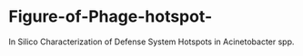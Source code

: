 # Figure-of-Phage-hotspot-
In Silico Characterization of Defense System Hotspots in Acinetobacter spp.
